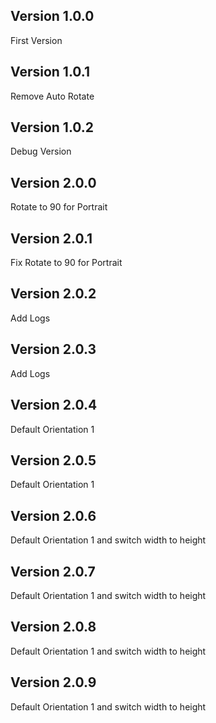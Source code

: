 ## Version 1.0.0

First Version 

## Version 1.0.1

Remove Auto Rotate

## Version 1.0.2

Debug Version

## Version 2.0.0

Rotate to 90 for Portrait

## Version 2.0.1

Fix Rotate to 90 for Portrait

## Version 2.0.2

Add Logs

## Version 2.0.3

Add Logs

## Version 2.0.4

Default Orientation 1

## Version 2.0.5

Default Orientation 1

## Version 2.0.6

Default Orientation 1 and switch width to height

## Version 2.0.7

Default Orientation 1 and switch width to height

## Version 2.0.8

Default Orientation 1 and switch width to height

## Version 2.0.9

Default Orientation 1 and switch width to height